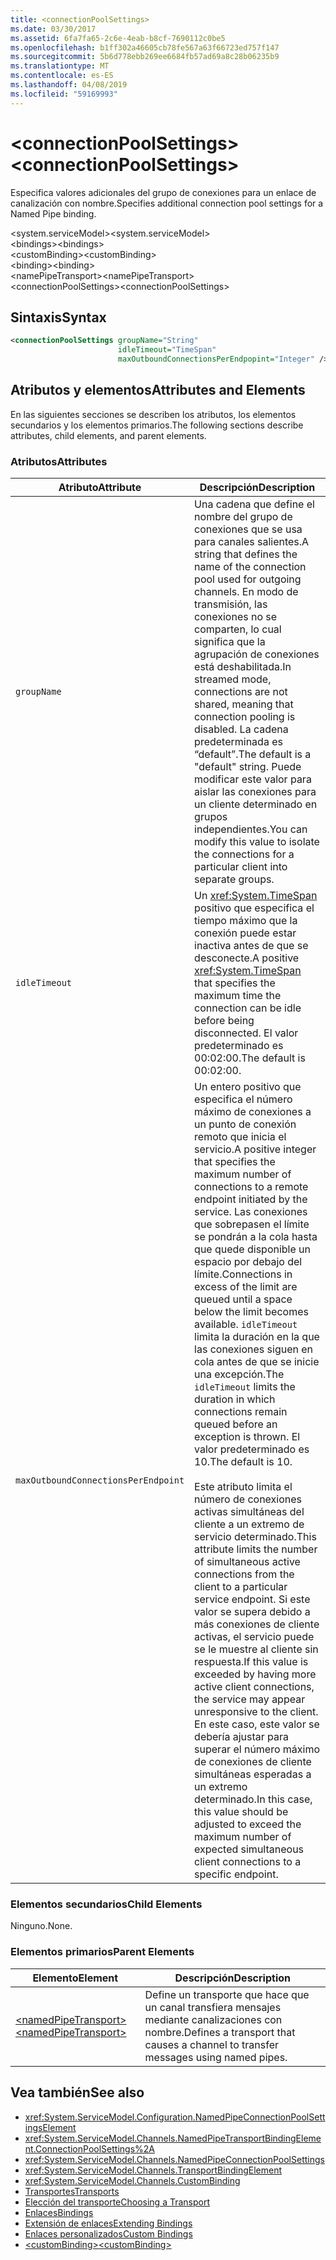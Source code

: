 ```yaml
---
title: <connectionPoolSettings>
ms.date: 03/30/2017
ms.assetid: 6fa7fa65-2c6e-4eab-b8cf-7690112c0be5
ms.openlocfilehash: b1ff302a46605cb78fe567a63f66723ed757f147
ms.sourcegitcommit: 5b6d778ebb269ee6684fb57ad69a8c28b06235b9
ms.translationtype: MT
ms.contentlocale: es-ES
ms.lasthandoff: 04/08/2019
ms.locfileid: "59169993"
---
```

# <a name="connectionpoolsettings"></a><span data-ttu-id="3abf1-101">\<connectionPoolSettings></span><span class="sxs-lookup"><span data-stu-id="3abf1-101">\<connectionPoolSettings></span></span>
<span data-ttu-id="3abf1-102">Especifica valores adicionales del grupo de conexiones para un enlace de canalización con nombre.</span><span class="sxs-lookup"><span data-stu-id="3abf1-102">Specifies additional connection pool settings for a Named Pipe binding.</span></span>  
  
 <span data-ttu-id="3abf1-103">\<system.serviceModel></span><span class="sxs-lookup"><span data-stu-id="3abf1-103">\<system.serviceModel></span></span>  
<span data-ttu-id="3abf1-104">\<bindings></span><span class="sxs-lookup"><span data-stu-id="3abf1-104">\<bindings></span></span>  
<span data-ttu-id="3abf1-105">\<customBinding></span><span class="sxs-lookup"><span data-stu-id="3abf1-105">\<customBinding></span></span>  
<span data-ttu-id="3abf1-106">\<binding></span><span class="sxs-lookup"><span data-stu-id="3abf1-106">\<binding></span></span>  
<span data-ttu-id="3abf1-107">\<namePipeTransport></span><span class="sxs-lookup"><span data-stu-id="3abf1-107">\<namePipeTransport></span></span>  
<span data-ttu-id="3abf1-108">\<connectionPoolSettings></span><span class="sxs-lookup"><span data-stu-id="3abf1-108">\<connectionPoolSettings></span></span>  
  
## <a name="syntax"></a><span data-ttu-id="3abf1-109">Sintaxis</span><span class="sxs-lookup"><span data-stu-id="3abf1-109">Syntax</span></span>  
  
```xml  
<connectionPoolSettings groupName="String"
                        idleTimeout="TimeSpan"
                        maxOutboundConnectionsPerEndpopint="Integer" />
```  
  
## <a name="attributes-and-elements"></a><span data-ttu-id="3abf1-110">Atributos y elementos</span><span class="sxs-lookup"><span data-stu-id="3abf1-110">Attributes and Elements</span></span>  
 <span data-ttu-id="3abf1-111">En las siguientes secciones se describen los atributos, los elementos secundarios y los elementos primarios.</span><span class="sxs-lookup"><span data-stu-id="3abf1-111">The following sections describe attributes, child elements, and parent elements.</span></span>  
  
### <a name="attributes"></a><span data-ttu-id="3abf1-112">Atributos</span><span class="sxs-lookup"><span data-stu-id="3abf1-112">Attributes</span></span>  
  
|<span data-ttu-id="3abf1-113">Atributo</span><span class="sxs-lookup"><span data-stu-id="3abf1-113">Attribute</span></span>|<span data-ttu-id="3abf1-114">Descripción</span><span class="sxs-lookup"><span data-stu-id="3abf1-114">Description</span></span>|  
|---------------|-----------------|  
|`groupName`|<span data-ttu-id="3abf1-115">Una cadena que define el nombre del grupo de conexiones que se usa para canales salientes.</span><span class="sxs-lookup"><span data-stu-id="3abf1-115">A string that defines the name of the connection pool used for outgoing channels.</span></span> <span data-ttu-id="3abf1-116">En modo de transmisión, las conexiones no se comparten, lo cual significa que la agrupación de conexiones está deshabilitada.</span><span class="sxs-lookup"><span data-stu-id="3abf1-116">In streamed mode, connections are not shared, meaning that connection pooling is disabled.</span></span> <span data-ttu-id="3abf1-117">La cadena predeterminada es “default”.</span><span class="sxs-lookup"><span data-stu-id="3abf1-117">The default is a "default" string.</span></span> <span data-ttu-id="3abf1-118">Puede modificar este valor para aislar las conexiones para un cliente determinado en grupos independientes.</span><span class="sxs-lookup"><span data-stu-id="3abf1-118">You can modify this value to isolate the connections for a particular client into separate groups.</span></span>|  
|`idleTimeout`|<span data-ttu-id="3abf1-119">Un <xref:System.TimeSpan> positivo que especifica el tiempo máximo que la conexión puede estar inactiva antes de que se desconecte.</span><span class="sxs-lookup"><span data-stu-id="3abf1-119">A positive <xref:System.TimeSpan> that specifies the maximum time the connection can be idle before being disconnected.</span></span> <span data-ttu-id="3abf1-120">El valor predeterminado es 00:02:00.</span><span class="sxs-lookup"><span data-stu-id="3abf1-120">The default is 00:02:00.</span></span>|  
|`maxOutboundConnectionsPerEndpoint`|<span data-ttu-id="3abf1-121">Un entero positivo que especifica el número máximo de conexiones a un punto de conexión remoto que inicia el servicio.</span><span class="sxs-lookup"><span data-stu-id="3abf1-121">A positive integer that specifies the maximum number of connections to a remote endpoint initiated by the service.</span></span> <span data-ttu-id="3abf1-122">Las conexiones que sobrepasen el límite se pondrán a la cola hasta que quede disponible un espacio por debajo del límite.</span><span class="sxs-lookup"><span data-stu-id="3abf1-122">Connections in excess of the limit are queued until a space below the limit becomes available.</span></span> <span data-ttu-id="3abf1-123">`idleTimeout` limita la duración en la que las conexiones siguen en cola antes de que se inicie una excepción.</span><span class="sxs-lookup"><span data-stu-id="3abf1-123">The `idleTimeout` limits the duration in which connections remain queued before an exception is thrown.</span></span> <span data-ttu-id="3abf1-124">El valor predeterminado es 10.</span><span class="sxs-lookup"><span data-stu-id="3abf1-124">The default is 10.</span></span><br /><br /> <span data-ttu-id="3abf1-125">Este atributo limita el número de conexiones activas simultáneas del cliente a un extremo de servicio determinado.</span><span class="sxs-lookup"><span data-stu-id="3abf1-125">This attribute limits the number of simultaneous active connections from the client to a particular service endpoint.</span></span> <span data-ttu-id="3abf1-126">Si este valor se supera debido a más conexiones de cliente activas, el servicio puede se le muestre al cliente sin respuesta.</span><span class="sxs-lookup"><span data-stu-id="3abf1-126">If this value is exceeded by having more active client connections, the service may appear unresponsive to the client.</span></span> <span data-ttu-id="3abf1-127">En este caso, este valor se debería ajustar para superar el número máximo de conexiones de cliente simultáneas esperadas a un extremo determinado.</span><span class="sxs-lookup"><span data-stu-id="3abf1-127">In this case, this value should be adjusted to exceed the maximum number of expected simultaneous client connections to a specific endpoint.</span></span>|  
  
### <a name="child-elements"></a><span data-ttu-id="3abf1-128">Elementos secundarios</span><span class="sxs-lookup"><span data-stu-id="3abf1-128">Child Elements</span></span>  
 <span data-ttu-id="3abf1-129">Ninguno.</span><span class="sxs-lookup"><span data-stu-id="3abf1-129">None.</span></span>  
  
### <a name="parent-elements"></a><span data-ttu-id="3abf1-130">Elementos primarios</span><span class="sxs-lookup"><span data-stu-id="3abf1-130">Parent Elements</span></span>  
  
|<span data-ttu-id="3abf1-131">Elemento</span><span class="sxs-lookup"><span data-stu-id="3abf1-131">Element</span></span>|<span data-ttu-id="3abf1-132">Descripción</span><span class="sxs-lookup"><span data-stu-id="3abf1-132">Description</span></span>|  
|-------------|-----------------|  
|[<span data-ttu-id="3abf1-133">\<namedPipeTransport></span><span class="sxs-lookup"><span data-stu-id="3abf1-133">\<namedPipeTransport></span></span>](../../../../../docs/framework/configure-apps/file-schema/wcf/namedpipetransport.md)|<span data-ttu-id="3abf1-134">Define un transporte que hace que un canal transfiera mensajes mediante canalizaciones con nombre.</span><span class="sxs-lookup"><span data-stu-id="3abf1-134">Defines a transport that causes a channel to transfer messages using named pipes.</span></span>|  
  
## <a name="see-also"></a><span data-ttu-id="3abf1-135">Vea también</span><span class="sxs-lookup"><span data-stu-id="3abf1-135">See also</span></span>

- <xref:System.ServiceModel.Configuration.NamedPipeConnectionPoolSettingsElement>
- <xref:System.ServiceModel.Channels.NamedPipeTransportBindingElement.ConnectionPoolSettings%2A>
- <xref:System.ServiceModel.Channels.NamedPipeConnectionPoolSettings>
- <xref:System.ServiceModel.Channels.TransportBindingElement>
- <xref:System.ServiceModel.Channels.CustomBinding>
- [<span data-ttu-id="3abf1-136">Transportes</span><span class="sxs-lookup"><span data-stu-id="3abf1-136">Transports</span></span>](../../../../../docs/framework/wcf/feature-details/transports.md)
- [<span data-ttu-id="3abf1-137">Elección del transporte</span><span class="sxs-lookup"><span data-stu-id="3abf1-137">Choosing a Transport</span></span>](../../../../../docs/framework/wcf/feature-details/choosing-a-transport.md)
- [<span data-ttu-id="3abf1-138">Enlaces</span><span class="sxs-lookup"><span data-stu-id="3abf1-138">Bindings</span></span>](../../../../../docs/framework/wcf/bindings.md)
- [<span data-ttu-id="3abf1-139">Extensión de enlaces</span><span class="sxs-lookup"><span data-stu-id="3abf1-139">Extending Bindings</span></span>](../../../../../docs/framework/wcf/extending/extending-bindings.md)
- [<span data-ttu-id="3abf1-140">Enlaces personalizados</span><span class="sxs-lookup"><span data-stu-id="3abf1-140">Custom Bindings</span></span>](../../../../../docs/framework/wcf/extending/custom-bindings.md)
- [<span data-ttu-id="3abf1-141">\<customBinding></span><span class="sxs-lookup"><span data-stu-id="3abf1-141">\<customBinding></span></span>](../../../../../docs/framework/configure-apps/file-schema/wcf/custombinding.md)
